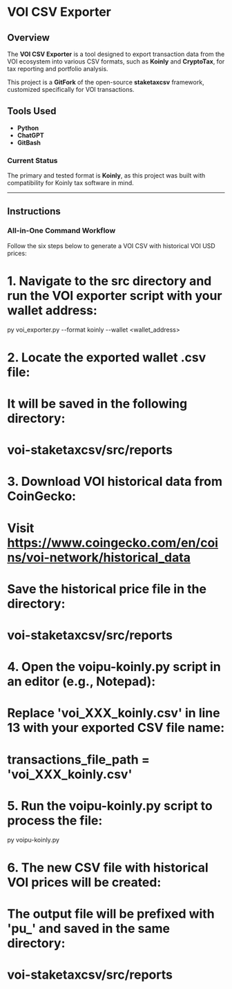 # VOI CSV Exporter

## Overview

The **VOI CSV Exporter** is a tool designed to export transaction data from the VOI ecosystem into various CSV formats, such as **Koinly** and **CryptoTax**, for tax reporting and portfolio analysis.

This project is a **GitFork** of the open-source **staketaxcsv** framework, customized specifically for VOI transactions.

## Tools Used
- **Python**
- **ChatGPT**
- **GitBash**

### Current Status
The primary and tested format is **Koinly**, as this project was built with compatibility for Koinly tax software in mind.

---

## Instructions

### All-in-One Command Workflow

Follow the six steps below to generate a VOI CSV with historical VOI USD prices:

# 1. Navigate to the src directory and run the VOI exporter script with your wallet address:
py voi_exporter.py --format koinly --wallet <wallet_address>

# 2. Locate the exported wallet .csv file:
# It will be saved in the following directory:
# voi-staketaxcsv/src/reports

# 3. Download VOI historical data from CoinGecko:
# Visit https://www.coingecko.com/en/coins/voi-network/historical_data
# Save the historical price file in the directory:
# voi-staketaxcsv/src/reports

# 4. Open the voipu-koinly.py script in an editor (e.g., Notepad):
# Replace 'voi_XXX_koinly.csv' in line 13 with your exported CSV file name:
# transactions_file_path = 'voi_XXX_koinly.csv'

# 5. Run the voipu-koinly.py script to process the file:
py voipu-koinly.py

# 6. The new CSV file with historical VOI prices will be created:
# The output file will be prefixed with 'pu_' and saved in the same directory:
# voi-staketaxcsv/src/reports
